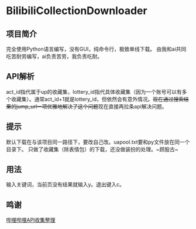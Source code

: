 # BilibiliCollectionDownloader
## 项目简介
完全使用Python语言编写，没有GUI，纯命令行，极致单线下载。
由我和ai共同吃苦耐劳编写，ai负责苦劳，我负责吃耐。
## API解析
act_id指代属于up的收藏集，lottery_id指代具体收藏集（因为一个账号可以有多个收藏集）。通常act_id+1就是lottery_id，但依然会有意外情况。~~现在通过搜索结果的jump_url一项优雅地解决了这个问题~~现在直接再拉条api解决问题。
## 提示
默认下载在与该项目同一路径下，要改自己改。uapool.txt要和py文件放在同一个目录下。
只做了收藏集（除表情包）的下载，还没做装扮的处理。~顾股古~
## 用法
输入关键词，当前页没有结果就输入y。退出键入c。
## 鸣谢
[哔哩哔哩API收集整理](https://socialsisteryi.github.io/bilibili-API-collect)
